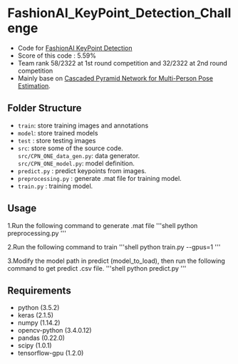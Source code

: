 # FashionAI_KeyPoint_Detection_Challenge
- Code for [FashionAI KeyPoint Detection](https://tianchi.aliyun.com/competition/introduction.htm?spm=5176.100068.5678.1.4ccc289bCzDJXu&raceId=231648&_lang=en_US)
- Score of this code : 5.59%
- Team rank 58/2322 at 1st round competition and 32/2322 at 2nd round competition
- Mainly base on [Cascaded Pyramid Network for Multi-Person Pose Estimation](https://arxiv.org/abs/1711.07319).

## Folder Structure
- `train`: store training images and annotations
- `model`: store trained models
- `test` : store testing images
- `src`: store some of the source code. \
`src/CPN_ONE_data_gen.py`: data generator. \
`src/CPN_ONE_model.py`: model definition.
- `predict.py` : predict keypoints from images.
- `preprocessing.py` : generate .mat file for training model.
- `train.py` : training model.

## Usage
1.Run the following command to generate .mat file
'''shell
python preprocessing.py
'''

2.Run the following command to train
'''shell
python train.py --gpus=1
'''

3.Modify the model path in predict (model_to_load), then run the following command to get predict .csv file.
'''shell
python predict.py
'''

## Requirements
- python (3.5.2)
- keras (2.1.5)
- numpy (1.14.2)
- opencv-python (3.4.0.12)
- pandas (0.22.0)
- scipy (1.0.1)
- tensorflow-gpu (1.2.0)